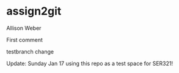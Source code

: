 # assign2git
Allison Weber

First comment

testbranch change

Update: Sunday Jan 17 using this repo as a test space for SER321!
